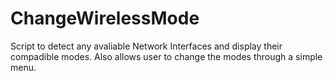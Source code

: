 # ChangeWirelessMode
Script to detect any avaliable Network Interfaces and display their compadible modes. Also allows user to change the modes through a simple menu.
